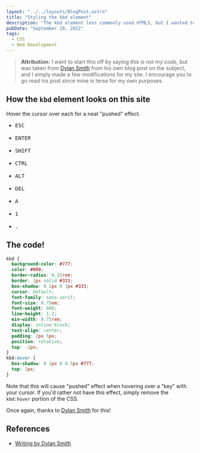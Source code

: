 ```yaml
---
layout: "../../layouts/BlogPost.astro"
title: "Styling the kbd element"
description: "The kbd element less commonly used HTML5, but I wanted to style it to look like a key on a keyboard, like how Stack Overflow does it. A google search took me to someone else's blog post that had a nice bit of code and invited others to steal it. So I did."
pubDate: "September 19, 2022"
tags:
  - CSS
  - Web Development
---
```


> **Attribution:** I want to start this off by saying _this is not my code_, but was taken from <a href="http://dylanatsmith.com/wrote/styling-the-kbd-element" target="_blank">Dylan Smith</a> from his own blog post on the subject, and I simply made a few modifications for my site. I encourage you to go read his post since mine is terse for my own purposes.

## How the `kbd` element looks on this site

Hover the cursor over each for a neat "pushed" effect.

- <kbd>ESC</kbd><br><br>
- <kbd>ENTER</kbd><br><br>
- <kbd>SHIFT</kbd><br><br>
- <kbd>CTRL</kbd><br><br>
- <kbd>ALT</kbd><br><br>
- <kbd>DEL</kbd><br><br>
- <kbd>A</kbd><br><br>
- <kbd>1</kbd><br><br>
- <kbd>.</kbd>

## The code!

```css
kbd {
  background-color: #777;
  color: #000;
  border-radius: 0.25rem;
  border: 1px solid #333;
  box-shadow: 0 2px 0 1px #333;
  cursor: default;
  font-family: sans-serif;
  font-size: 0.75em;
  font-weight: 600;
  line-height: 1.2;
  min-width: 0.75rem;
  display: inline-block;
  text-align: center;
  padding: 2px 5px;
  position: relative;
  top: -1px;
}
kbd:hover {
  box-shadow: 0 1px 0 0.5px #777;
  top: 1px;
}
```

Note that this will cause "pushed" effect when hovering over a "key" with your cursor. If you'd rather not have this effect, simply remove the `kbd:hover` portion of the CSS.

Once again, thanks to <a href="http://dylanatsmith.com" target="_blank">Dylan Smith</a> for this!

## References

- <a href="http://dylanatsmith.com/wrote/styling-the-kbd-element" target="_blank">Writing by Dylan Smith</a>
